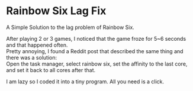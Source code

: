 # Rainbow Six Lag Fix

A Simple Solution to the lag problem of Rainbow Six.  

After playing 2 or 3 games, I noticed that the game froze for 5~6 seconds and that happened often.  
Pretty annoying, I found a Reddit post that described the same thing and there was a solution:  
Open the task manager, select rainbow six, set the affinity to the last core, and set it back to all cores after that.  

I am lazy so I coded it into a tiny program. All you need is a click.
